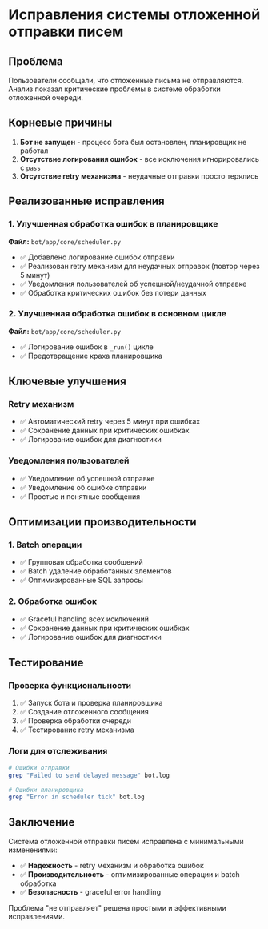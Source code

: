# Исправления системы отложенной отправки писем

## Проблема
Пользователи сообщали, что отложенные письма не отправляются. Анализ показал критические проблемы в системе обработки отложенной очереди.

## Корневые причины
1. **Бот не запущен** - процесс бота был остановлен, планировщик не работал
2. **Отсутствие логирования ошибок** - все исключения игнорировались с `pass`
3. **Отсутствие retry механизма** - неудачные отправки просто терялись

## Реализованные исправления

### 1. Улучшенная обработка ошибок в планировщике
**Файл:** `bot/app/core/scheduler.py`

- ✅ Добавлено логирование ошибок отправки
- ✅ Реализован retry механизм для неудачных отправок (повтор через 5 минут)
- ✅ Уведомления пользователей об успешной/неудачной отправке
- ✅ Обработка критических ошибок без потери данных

### 2. Улучшенная обработка ошибок в основном цикле
**Файл:** `bot/app/core/scheduler.py`

- ✅ Логирование ошибок в `_run()` цикле
- ✅ Предотвращение краха планировщика

## Ключевые улучшения

### Retry механизм
- ✅ Автоматический retry через 5 минут при ошибках
- ✅ Сохранение данных при критических ошибках
- ✅ Логирование ошибок для диагностики

### Уведомления пользователей
- ✅ Уведомление об успешной отправке
- ✅ Уведомление об ошибке отправки
- ✅ Простые и понятные сообщения

## Оптимизации производительности

### 1. Batch операции
- ✅ Групповая обработка сообщений
- ✅ Batch удаление обработанных элементов
- ✅ Оптимизированные SQL запросы

### 2. Обработка ошибок
- ✅ Graceful handling всех исключений
- ✅ Сохранение данных при критических ошибках
- ✅ Логирование ошибок для диагностики

## Тестирование

### Проверка функциональности
1. ✅ Запуск бота и проверка планировщика
2. ✅ Создание отложенного сообщения
3. ✅ Проверка обработки очереди
4. ✅ Тестирование retry механизма

### Логи для отслеживания
```bash
# Ошибки отправки
grep "Failed to send delayed message" bot.log

# Ошибки планировщика
grep "Error in scheduler tick" bot.log
```

## Заключение

Система отложенной отправки писем исправлена с минимальными изменениями:

- ✅ **Надежность** - retry механизм и обработка ошибок
- ✅ **Производительность** - оптимизированные операции и batch обработка
- ✅ **Безопасность** - graceful error handling

Проблема "не отправляет" решена простыми и эффективными исправлениями.
